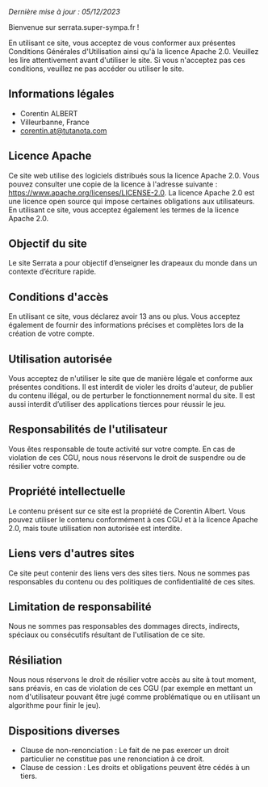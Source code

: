 _Dernière mise à jour : 05/12/2023_

Bienvenue sur serrata.super-sympa.fr !

En utilisant ce site, vous acceptez de vous conformer aux présentes Conditions Générales d'Utilisation ainsi qu'à la licence Apache 2.0. Veuillez les lire attentivement avant d'utiliser le site. Si vous n'acceptez pas ces conditions, veuillez ne pas accéder ou utiliser le site.

## Informations légales

- Corentin ALBERT
- Villeurbanne, France
- corentin.at@tutanota.com

## Licence Apache

Ce site web utilise des logiciels distribués sous la licence Apache 2.0. Vous pouvez consulter une copie de la licence à l'adresse suivante : https://www.apache.org/licenses/LICENSE-2.0. La licence Apache 2.0 est une licence open source qui impose certaines obligations aux utilisateurs. En utilisant ce site, vous acceptez également les termes de la licence Apache 2.0.

## Objectif du site

Le site Serrata a pour objectif d’enseigner les drapeaux du monde dans un contexte d’écriture rapide.

## Conditions d'accès

En utilisant ce site, vous déclarez avoir 13 ans ou plus. Vous acceptez également de fournir des informations précises et complètes lors de la création de votre compte.

## Utilisation autorisée

Vous acceptez de n'utiliser le site que de manière légale et conforme aux présentes conditions. Il est interdit de violer les droits d'auteur, de publier du contenu illégal, ou de perturber le fonctionnement normal du site. Il est aussi interdit d’utiliser des applications tierces pour réussir le jeu.

## Responsabilités de l'utilisateur

Vous êtes responsable de toute activité sur votre compte. En cas de violation de ces CGU, nous nous réservons le droit de suspendre ou de résilier votre compte.

## Propriété intellectuelle

Le contenu présent sur ce site est la propriété de Corentin Albert. Vous pouvez utiliser le contenu conformément à ces CGU et à la licence Apache 2.0, mais toute utilisation non autorisée est interdite.

## Liens vers d'autres sites

Ce site peut contenir des liens vers des sites tiers. Nous ne sommes pas responsables du contenu ou des politiques de confidentialité de ces sites.

## Limitation de responsabilité

Nous ne sommes pas responsables des dommages directs, indirects, spéciaux ou consécutifs résultant de l'utilisation de ce site.

## Résiliation

Nous nous réservons le droit de résilier votre accès au site à tout moment, sans préavis, en cas de violation de ces CGU (par exemple en mettant un nom d'utilisateur pouvant être jugé comme problématique ou en utilisant un algorithme pour finir le jeu).

## Dispositions diverses

- Clause de non-renonciation : Le fait de ne pas exercer un droit particulier ne constitue pas une renonciation à ce droit.
- Clause de cession : Les droits et obligations peuvent être cédés à un tiers.
